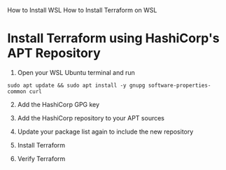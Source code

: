 How to Install WSL
How to Install Terraform on WSL
# Install Terraform using HashiCorp's APT Repository  

1. Open your WSL Ubuntu terminal and run  

```
sudo apt update && sudo apt install -y gnupg software-properties-common curl
```

2. Add the HashiCorp GPG key


3. Add the HashiCorp repository to your APT sources


4. Update your package list again to include the new repository


5. Install Terraform


6. Verify Terraform

   
